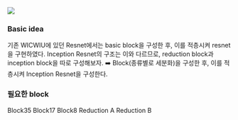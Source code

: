 ![](https://images.velog.io/images/chy0428/post/f286e562-61e9-43f9-8899-b02e1f0d26b6/image.png)

### Basic idea 
기존 WICWIU에 있던 Resnet에서는 basic block을 구성한 후, 이를 적층시켜 resnet을 구현하였다. 
Inception Resnet의 구조는 이와 다르므로, reduction block과 inception block을 따로 구성해보자.
➡️ Block(종류별로 세분화)을 구성한 후, 이를 적층시켜 Inception Resnet을 구성한다.

### 필요한 block
Block35
Block17
Block8
Reduction A
Reduction B
